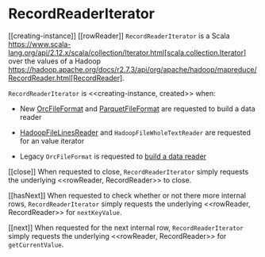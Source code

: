 # RecordReaderIterator

[[creating-instance]]
[[rowReader]]
`RecordReaderIterator` is a Scala https://www.scala-lang.org/api/2.12.x/scala/collection/Iterator.html[scala.collection.Iterator] over the values of a Hadoop https://hadoop.apache.org/docs/r2.7.3/api/org/apache/hadoop/mapreduce/RecordReader.html[RecordReader].

`RecordReaderIterator` is <<creating-instance, created>> when:

* New [OrcFileFormat](datasources/orc/OrcFileFormat.md#buildReaderWithPartitionValues) and [ParquetFileFormat](datasources/parquet/ParquetFileFormat.md#buildReaderWithPartitionValues) are requested to build a data reader

* [HadoopFileLinesReader](HadoopFileLinesReader.md#iterator) and `HadoopFileWholeTextReader` are requested for an value iterator

* Legacy `OrcFileFormat` is requested to [build a data reader](datasources/orc/OrcFileFormat.md#buildReader)

[[close]]
When requested to close, `RecordReaderIterator` simply requests the underlying <<rowReader, RecordReader>> to close.

[[hasNext]]
When requested to check whether or not there more internal rows, `RecordReaderIterator` simply requests the underlying <<rowReader, RecordReader>> for `nextKeyValue`.

[[next]]
When requested for the next internal row, `RecordReaderIterator` simply requests the underlying <<rowReader, RecordReader>> for `getCurrentValue`.
